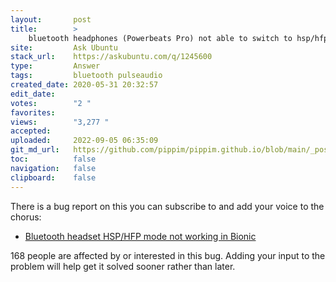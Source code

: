 ```yaml
---
layout:       post
title:        >
    bluetooth headphones (Powerbeats Pro) not able to switch to hsp/hfp Ubuntu 20.04
site:         Ask Ubuntu
stack_url:    https://askubuntu.com/q/1245600
type:         Answer
tags:         bluetooth pulseaudio
created_date: 2020-05-31 20:32:57
edit_date:    
votes:        "2 "
favorites:    
views:        "3,277 "
accepted:     
uploaded:     2022-09-05 06:35:09
git_md_url:   https://github.com/pippim/pippim.github.io/blob/main/_posts/2020/2020-05-31-bluetooth-headphones-_Powerbeats-Pro_-not-able-to-switch-to-hsp_hfp-Ubuntu-20.04.md
toc:          false
navigation:   false
clipboard:    false
---
```


There is a bug report on this you can subscribe to and add your voice to the chorus:

- [Bluetooth headset HSP/HFP mode not working in Bionic](https://bugs.launchpad.net/ubuntu/+source/pulseaudio/+bug/1768625)

168 people are affected by or interested in this bug. Adding your input to the problem will help get it solved sooner rather than later.

